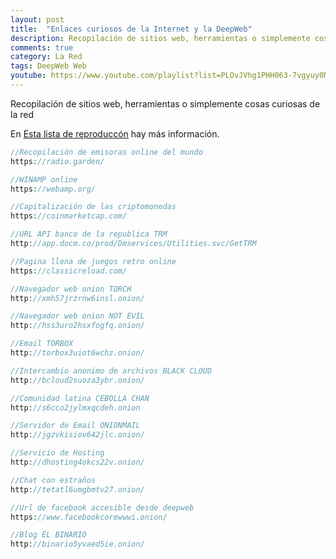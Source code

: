 ```yaml
---
layout: post
title:  "Enlaces curiosos de la Internet y la DeepWeb"
description: Recopilación de sitios web, herramientas o simplemente cosas curiosas de la red
comments: true
category: La Red
tags: DeepWeb Web
youtube: https://www.youtube.com/playlist?list=PLOvJVhg1PHH063-7vgyuy0N0c_yKpfZsG
---
```

Recopilación de sitios web, herramientas o simplemente cosas curiosas de la red

En <a target="_blank" href="{{ page.youtube }}">Esta lista de reproduccón</a> hay más información.

```PHP
//Recopilación de emisoras online del mundo
https://radio.garden/

//WINAMP online
https://webamp.org/

//Capitalización de las criptomonedas
https://coinmarketcap.com/

//URL API banco de la republica TRM
http://app.docm.co/prod/Dmservices/Utilities.svc/GetTRM

//Pagina llena de juegos retro online
https://classicreload.com/

//Navegador web onion TORCH
http://xmh57jrzrnw6insl.onion/

//Navegador web onion NOT EVIL
http://hss3uro2hsxfogfq.onion/

//Email TORBOX
http://torbox3uiot6wchz.onion/

//Intercambio anonimo de archivos BLACK CLOUD
http://bcloud2suoza3ybr.onion/

//Comunidad latina CEBOLLA CHAN
http://s6cco2jylmxqcdeh.onion

//Servidor de Email ONIONMAIL
http://jgzvkisiov642jlc.onion/

//Servicio de Hosting 
http://dhosting4okcs22v.onion/

//Chat con estraños
http://tetatl6umgbmtv27.onion/

//Url de facebook accesible desde deepweb
https://www.facebookcorewwwi.onion/

//Blog EL BINARIO
http://binario5yvaed5ie.onion/
```
